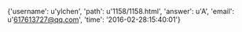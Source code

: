{'username': u'ylchen', 'path': u'1158/1158.html', 'answer': u'A', 'email': u'617613727@qq.com', 'time': '2016-02-28:15:40:01'}